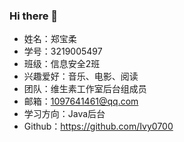 ### Hi there 👋

<!--
**Ivy0700/Ivy0700** is a ✨ _special_ ✨ repository because its `README.md` (this file) appears on your GitHub profile.

Here are some ideas to get you started:

- GDUT
- 后台
- 
- 🤔 I’m looking for help with ...
- 💬 Ask me about ...
- 📫 How to reach me: ...
- 😄 Pronouns: ...
- ⚡ Fun fact: ...
-->

- 姓名：郑宝柔
- 学号：3219005497
- 班级：信息安全2班
- 兴趣爱好：音乐、电影、阅读
- 团队：维生素工作室后台组成员
- 邮箱：1097641461@qq.com
- 学习方向：Java后台
- Github：https://github.com/Ivy0700
